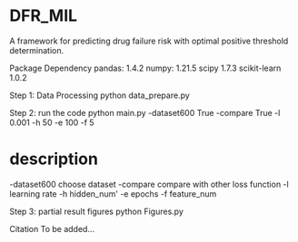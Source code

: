 # DFR_MIL
A framework for predicting drug failure risk with optimal positive threshold determination.

Package Dependency
pandas: 1.4.2
numpy: 1.21.5
scipy 1.7.3
scikit-learn 1.0.2

Step 1: Data Processing
python data_prepare.py

Step 2: run the code
python main.py -dataset600 True -compare True -l 0.001 -h 50 -e 100 -f 5

# description
-dataset600   choose dataset
-compare      compare with other loss function
-l            learning rate
-h            hidden_num'
-e            epochs
-f            feature_num

Step 3: partial result figures
python Figures.py

Citation
To be added...
